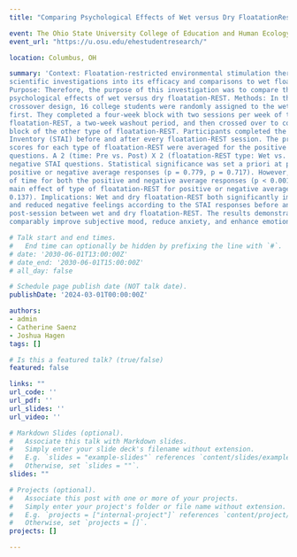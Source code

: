 ```yaml
---
title: "Comparing Psychological Effects of Wet versus Dry FloatationRestricted Environmental Stimulation Therapy in College Students"

event: The Ohio State University College of Education and Human Ecology Research Forum
event_url: "https://u.osu.edu/ehestudentresearch/"

location: Columbus, OH

summary: 'Context: Floatation-restricted environmental stimulation therapy (floatation-REST) is a recovery modality that has been shown to reduce anxiety, fatigue, and soreness while improving mood and energy levels. Traditional wet floatation-REST includes lying supine in skin-temperature, concentrated Epsom salt water in a warm, dark, and quiet setting. Dry floatation-REST is a novel alternative to wet floatation-REST that also involves lying supine in a warm, dark, and quiet environment, but a thin layer of plastic separates the participant and the water. Thus, dry floatation-REST eliminates the need for immersion in salt water. Since dry floatation-REST could be a less time-demanding and more comfortable alternative to wet floatation-REST,
scientific investigations into its efficacy and comparisons to wet floatation-REST are warranted.
Purpose: Therefore, the purpose of this investigation was to compare the subjective,
psychological effects of wet versus dry floatation-REST. Methods: In this within-subjects,
crossover design, 16 college students were randomly assigned to the wet or dry floatation-REST
first. They completed a four-week block with two sessions per week of the assigned type of
floatation-REST, a two-week washout period, and then crossed over to complete a four-week
block of the other type of floatation-REST. Participants completed the State Trait Anxiety
Inventory (STAI) before and after every floatation-REST session. The pre- and post-session
scores for each type of floatation-REST were averaged for the positive and negative STAI
questions. A 2 (time: Pre vs. Post) X 2 (floatation-REST type: Wet vs. Dry) Repeated Measures ANOVA was used to analyze mean differences for the average responses of the positive and
negative STAI questions. Statistical significance was set a priori at p ≤ 0.05. Results: The twoway ANOVAs reveled in no significant interaction between time and floatation-REST type for
positive or negative average responses (p = 0.779, p = 0.717). However, there was a main effect
of time for both the positive and negative average responses (p < 0.001, p < 0.001). There was no
main effect of type of floatation-REST for positive or negative average responses (p = 0.524, p =
0.137). Implications: Wet and dry floatation-REST both significantly improved positive feelings
and reduced negative feelings according to the STAI responses before and after the floatationREST session. However, there was not a significant difference in the amount of change pre- vs.
post-session between wet and dry floatation-REST. The results demonstrate that floatation-REST
comparably improve subjective mood, reduce anxiety, and enhance emotional wellbeing.'

# Talk start and end times.
#   End time can optionally be hidden by prefixing the line with `#`.
# date: '2030-06-01T13:00:00Z'
# date_end: '2030-06-01T15:00:00Z'
# all_day: false

# Schedule page publish date (NOT talk date).
publishDate: '2024-03-01T00:00:00Z'

authors: 
- admin
- Catherine Saenz
- Joshua Hagen
tags: []

# Is this a featured talk? (true/false)
featured: false

links: ""
url_code: ''
url_pdf: ''
url_slides: ''
url_video: ''

# Markdown Slides (optional).
#   Associate this talk with Markdown slides.
#   Simply enter your slide deck's filename without extension.
#   E.g. `slides = "example-slides"` references `content/slides/example-slides.md`.
#   Otherwise, set `slides = ""`.
slides: ""

# Projects (optional).
#   Associate this post with one or more of your projects.
#   Simply enter your project's folder or file name without extension.
#   E.g. `projects = ["internal-project"]` references `content/project/deep-learning/index.md`.
#   Otherwise, set `projects = []`.
projects: []

---
```


